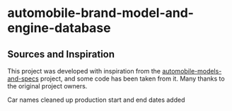 # automobile-brand-model-and-engine-database

## Sources and Inspiration

This project was developed with inspiration from the [automobile-models-and-specs]([https://github.com/ilyasozkurt/automobile-models-and-specs](https://github.com/ilyasozkurt/automobile-models-and-specs)) project, and some code has been taken from it. Many thanks to the original project owners.



Car names cleaned up
production start and end dates added

